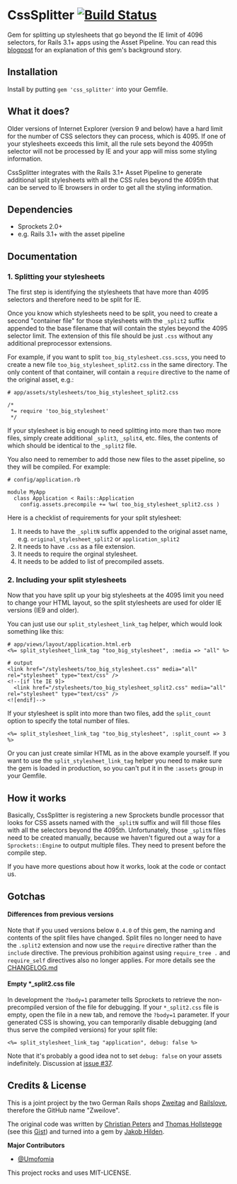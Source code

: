 # CssSplitter [![Build Status](https://travis-ci.org/zweilove/css_splitter.png?branch=master)](https://travis-ci.org/zweilove/css_splitter)

Gem for splitting up stylesheets that go beyond the IE limit of 4096 selectors, for Rails 3.1+ apps using the Asset Pipeline.  You can read this [blogpost](http://railslove.com/blog/2013/03/08/overcoming-ies-4096-selector-limit-using-the-css-splitter-gem) for an explanation of this gem's background story.


## Installation

Install by putting `gem 'css_splitter'` into your Gemfile.

## What it does?

Older versions of Internet Explorer (version 9 and below) have a hard limit for the number of CSS selectors they can process, which is 4095.  If one of your stylesheets exceeds this limit, all the rule sets beyond the 4095th selector will not be processed by IE and your app will miss some styling information.

CssSplitter integrates with the Rails 3.1+ Asset Pipeline to generate additional split stylesheets with all the CSS rules beyond the 4095th that can be served to IE browsers in order to get all the styling information.


## Dependencies

* Sprockets 2.0+
* e.g. Rails 3.1+ with the asset pipeline

## Documentation

### 1. Splitting your stylesheets

The first step is identifying the stylesheets that have more than 4095 selectors and therefore need to be split for IE.

Once you know which stylesheets need to be split, you need to create a second "container file" for those stylesheets with the `_split2` suffix appended to the base filename that will contain the styles beyond the 4095 selector limit.  The extension of this file should be just `.css` without any additional preprocessor extensions.

For example, if you want to split `too_big_stylesheet.css.scss`, you need to create a new file `too_big_stylesheet_split2.css` in the same directory.  The only content of that container, will contain a `require` directive to the name of the original asset, e.g.:

    # app/assets/stylesheets/too_big_stylesheet_split2.css

    /*
     *= require 'too_big_stylesheet'
     */

If your stylesheet is big enough to need splitting into more than two more files, simply create additional `_split3`, `_split4`, etc. files, the contents of which should be identical to the `_split2` file.

You also need to remember to add those new files to the asset pipeline, so they will be compiled. For example:

    # config/application.rb

    module MyApp
      class Application < Rails::Application
        config.assets.precompile += %w( too_big_stylesheet_split2.css )

Here is a checklist of requirements for your split stylesheet:

1. It needs to have the `_splitN` suffix appended to the original asset name, e.g. `original_stylesheet_split2` or `application_split2`
2. It needs to have `.css` as a file extension.
3. It needs to require the orginal stylesheet.
4. It needs to be added to list of precompiled assets.

### 2. Including your split stylesheets

Now that you have split up your big stylesheets at the 4095 limit you need to change your HTML layout, so the split stylesheets are used for older IE versions (IE9 and older).

You can just use our `split_stylesheet_link_tag` helper, which would look something like this:

    # app/views/layout/application.html.erb
    <%= split_stylesheet_link_tag "too_big_stylesheet", :media => "all" %>

    # output
    <link href="/stylesheets/too_big_stylesheet.css" media="all" rel="stylesheet" type="text/css" />
    <!--[if lte IE 9]>
      <link href="/stylesheets/too_big_stylesheet_split2.css" media="all" rel="stylesheet" type="text/css" />
    <![endif]-->

If your stylesheet is split into more than two files, add the `split_count` option to specify the total number of files.

    <%= split_stylesheet_link_tag "too_big_stylesheet", :split_count => 3 %>

Or you can just create similar HTML as in the above example yourself.  If you want to use the `split_stylesheet_link_tag` helper you need to make sure the gem is loaded in production, so you can't put it in the `:assets` group in your Gemfile.

## How it works

Basically, CssSplitter is registering a new Sprockets bundle processor that looks for CSS assets named with the `_splitN` suffix and will fill those files with all the selectors beyond the 4095th.  Unfortunately, those `_splitN` files need to be created manually, because we haven't figured out a way for a `Sprockets::Engine` to output multiple files.  They need to present before the compile step.

If you have more questions about how it works, look at the code or contact us.

## Gotchas

#### Differences from previous versions

Note that if you used versions below `0.4.0` of this gem, the naming and contents of the split files have changed. Split files no longer need to have the `.split2` extension and now use the `require` directive rather than the `include` directive. The previous prohibition against using `require_tree .` and `require_self` directives also no longer applies.  For more details see the [CHANGELOG.md](CHANGELOG.md#040)

#### Empty *_split2.css file

In development the `?body=1` parameter tells Sprockets to retrieve the non-precompiled version of the file for debugging. If your `*_split2.css` file is empty, open the file in a new tab, and remove the `?body=1` parameter. If your generated CSS is showing, you can temporarily disable debugging (and thus serve the compiled versions) for your split file:

```
<%= split_stylesheet_link_tag "application", debug: false %>
```

Note that it's probably a good idea not to set `debug: false` on your assets indefinitely. Discussion at [issue #37](https://github.com/zweilove/css_splitter/issues/37).

## Credits & License

This is a joint project by the two German Rails shops [Zweitag](http://zweitag.de) and [Railslove](http://railslove.com), therefore the GitHub name "Zweilove".

The original code was written by [Christian Peters](mailto:christian.peters@zweitag.de) and [Thomas Hollstegge](mailto:thomas.hollstegge@zweitag.de) (see this [Gist](https://gist.github.com/2398394)) and turned into a gem by [Jakob Hilden](mailto:jakobhilden@gmail.com).

**Major Contributors**

* [@Umofomia](https://github.com/Umofomia)

This project rocks and uses MIT-LICENSE.

